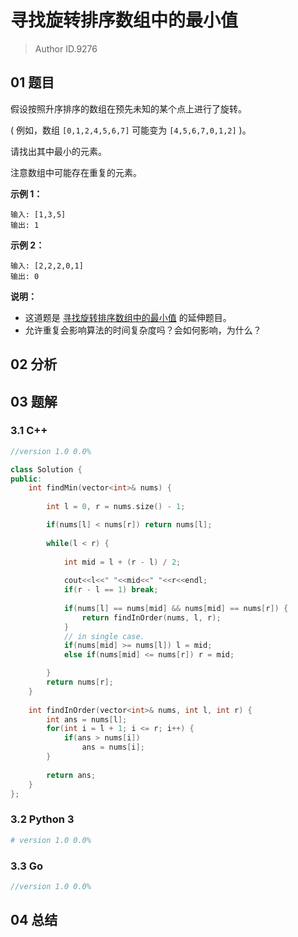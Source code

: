 # 寻找旋转排序数组中的最小值
> Author ID.9276

## 01 题目

假设按照升序排序的数组在预先未知的某个点上进行了旋转。

( 例如，数组 `[0,1,2,4,5,6,7]` 可能变为 `[4,5,6,7,0,1,2]` )。

请找出其中最小的元素。

注意数组中可能存在重复的元素。

**示例 1：**

```
输入: [1,3,5]
输出: 1
```

**示例 2：**

```
输入: [2,2,2,0,1]
输出: 0
```

**说明：**

- 这道题是 [寻找旋转排序数组中的最小值](https://leetcode-cn.com/problems/find-minimum-in-rotated-sorted-array/description/) 的延伸题目。
- 允许重复会影响算法的时间复杂度吗？会如何影响，为什么？

## 02 分析



## 03 题解

### 3.1 C++

```c++
//version 1.0 0.0%

class Solution {
public:
    int findMin(vector<int>& nums) {
    
        int l = 0, r = nums.size() - 1;

        if(nums[l] < nums[r]) return nums[l];
        
        while(l < r) {
            
            int mid = l + (r - l) / 2;
            
            cout<<l<<" "<<mid<<" "<<r<<endl;
            if(r - l == 1) break;
            
            if(nums[l] == nums[mid] && nums[mid] == nums[r]) {
                return findInOrder(nums, l, r);
            }
            // in single case.
            if(nums[mid] >= nums[l]) l = mid;
            else if(nums[mid] <= nums[r]) r = mid;

        }
        return nums[r];
    }
    
    int findInOrder(vector<int>& nums, int l, int r) {
        int ans = nums[l];
        for(int i = l + 1; i <= r; i++) {
            if(ans > nums[i])
                ans = nums[i];
        }
        
        return ans;
    }
};
```

### 3.2 Python 3

```python
# version 1.0 0.0%

```

### 3.3 Go

```Go
//version 1.0 0.0%

```



## 04 总结

